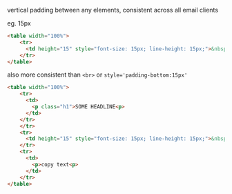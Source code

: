 vertical padding between any elements, consistent across all email clients

eg. 15px
```html
<table width="100%">
    <tr>
      <td height="15" style="font-size: 15px; line-height: 15px;">&nbsp;</td>
    </tr>
</table>
```

also more consistent than `<br>` or `style='padding-bottom:15px'` 


```html
<table width="100%">
    <tr>
      <td>
        <p class="h1">SOME HEADLINE<p>
      </td>
    </tr>
    </tr>    
    <tr>
      <td height="15" style="font-size: 15px; line-height: 15px;">&nbsp;</td>
    </tr>
    <tr>
      <td>
        <p>copy text<p>
      </td>
    </tr>
</table>
```
